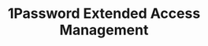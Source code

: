 ---
description: Secure every sign-in for every app on every device.
episode: 596
link: https://1password.com/unplugged
shortname: 1password.com-lup
title: 1Password Extended Access Management
---